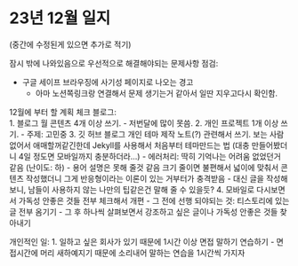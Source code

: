 # 23년 12월 일지
(중간에 수정된게 있으면 추가로 적기)  
  

잠시 밖에 나와있음으로 우선적으로 해결해야되는 문제사항 점검:
- 구글 세이프 브라우징에 사기성 페이지로 나오는 경고
    - 아마 노션쪽링크랑 연결해서 문제 생기는거 같아서 일딴 지우고다시 확인함.
      
12월에 부터 할 계획 체크
블로그:  
    1. 블로그 월 콘텐츠 4개 이상 쓰기.
        - 저번달에 많이 못씀. 
    2. 개인 프로젝트 1개 이상 쓰기.
        - 주제: 고민중
    3. 깃 허브 블로그 개인 테마 제작 노트(?) 관련해서 쓰기.
    보는 사람 없어서 애매할꺼같긴한데 Jekyll를 사용해서 처음부터 테마만드는 법 (대충 만들어봤더니 4일 정도면 모바일까지 충분하더라...)
        - 에러처리: 딱히 기억나는 어려움 없었던거 같음 (난이도: 하)
        - 용어 설명은 못해 줄것 같음 크기 줄이면 불편해서 넓이에 맞춰서 콘텐츠 작성했더니 그게 반응형이라는 이론이 있는 거부터가 충격받음
        - 대신 글을 작성해보니, 남들이 사용하지 않는 나만의 팁같은건 말해 줄 수 있을듯?
    4. 모바일로 다시보면서 가독성 안좋은 것들 전부 체크해서 개편
        - 그 전에 선행 되야되는 것: 티스토리에 있는 글 전부 옴기기
        - 그 후 하나씩 살펴보면서 강조하고 싶은 글이나 가독성 안좋은 것들 찾아내기
  
개인적인 일:
    1. 일하고 싶은 회사가 있기 때문에 1시간 이상 면접 말하기 연습하기
        - 면접시간에 머리 새하예지기 때문에 소리내어 말하는 연습을 1시간씩 가지자 


        